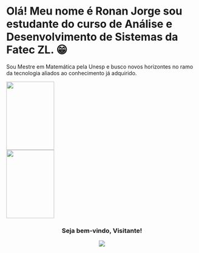 # Olá! Meu nome é Ronan Jorge sou estudante do curso de Análise e Desenvolvimento de Sistemas da Fatec ZL. 😁
<!--
<p align="center">
<a 
  href="https://git.io/typing-svg"><img src="https://readme-typing-svg.herokuapp.com?font=Fira+Code&pause=1000&random=false&width=435&lines=Ronan+Felipe+Jorge" alt="Typing SVG" />
</a>
</p>
-->
Sou Mestre em Matemática pela Unesp e busco novos horizontes no ramo da tecnologia aliados ao conhecimento já adquirido.

<div>
  <a href="https://github.com/RonanJorge">
  <img width=50% height="180em" src="https://github-readme-stats.vercel.app/api?username=RonanJorge&show_icons=true&theme=tokyonight" />
  <img width=50% height="180em" src="https://github-readme-stats.vercel.app/api/top-langs/?username=RonanJorge&layout=compact&theme=tokyonight" />
</a>

</div>

<div align=center>
  <h3><b>Seja bem-vindo, Visitante! </b></h3>
</div>
<p align="center" >   
  <img src="https://profile-counter.glitch.me/RonanJorge/count.svg" />  
</p>
